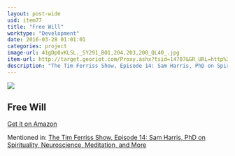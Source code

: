 ```yaml
---
layout: post-wide
uid: item77
title: "Free Will"
worktype: "Development"
date: 2016-03-28 01:01:01
categories: project
image-url: 41gDp0vKLSL._SY291_BO1,204,203,200_QL40_.jpg
item-url: http://target.georiot.com/Proxy.ashx?tsid=14707&GR_URL=http%3A%2F%2Fwww.amazon.com%2FFree-Will-Sam-Harris%2Fdp%2F1451683405%2F
description: "The Tim Ferriss Show, Episode 14: Sam Harris, PhD on Spirituality, Neuroscience, Meditation, and More"
---
```

<a href="http://target.georiot.com/Proxy.ashx?tsid=14707&GR_URL=http%3A%2F%2Fwww.amazon.com%2FFree-Will-Sam-Harris%2Fdp%2F1451683405%2F" target="blank"><img src="../../../../img/thumbs/41gDp0vKLSL._SY291_BO1,204,203,200_QL40_.jpg" class="prod-img"></a>
<h2>Free Will</h2>
<p><a href="http://target.georiot.com/Proxy.ashx?tsid=14707&GR_URL=http%3A%2F%2Fwww.amazon.com%2FFree-Will-Sam-Harris%2Fdp%2F1451683405%2F" target="blank">Get it on Amazon</a><p>
<p>Mentioned in: <a href="http://fourhourworkweek.com/2014/06/18/sam-harris/" target="blank">The Tim Ferriss Show, Episode 14: Sam Harris, PhD on Spirituality, Neuroscience, Meditation, and More</a></p>
